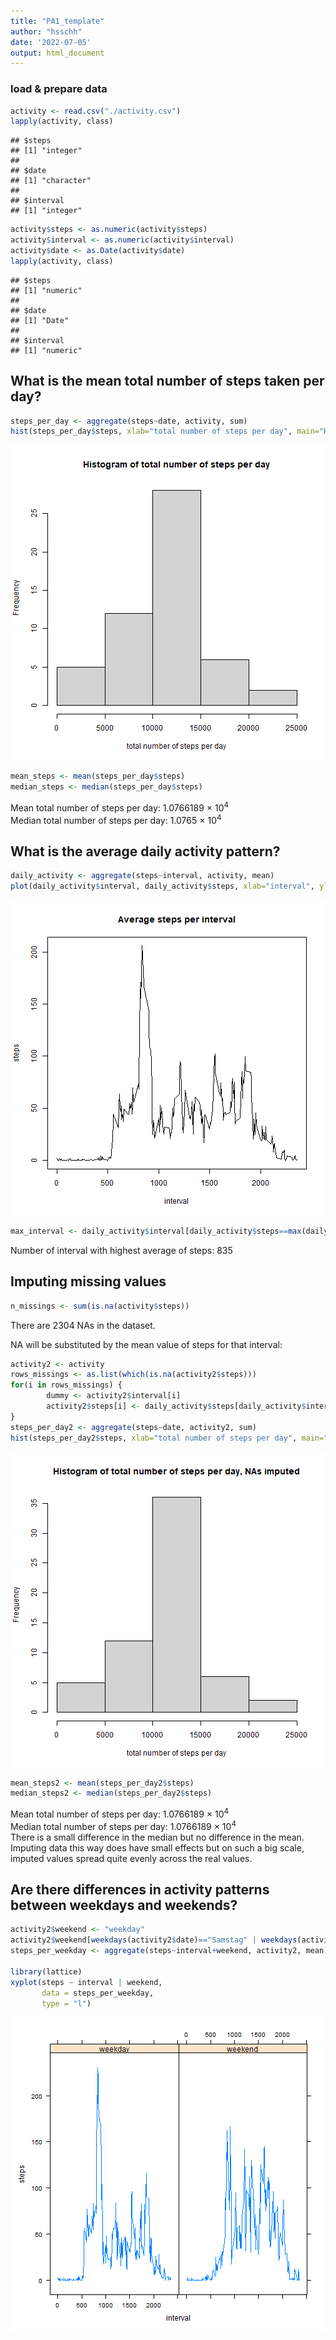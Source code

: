 ```yaml
---
title: "PA1_template"
author: "hsschh"
date: '2022-07-05'
output: html_document
---
```




### load & prepare data

```r
activity <- read.csv("./activity.csv")
lapply(activity, class)
```

```
## $steps
## [1] "integer"
## 
## $date
## [1] "character"
## 
## $interval
## [1] "integer"
```

```r
activity$steps <- as.numeric(activity$steps)
activity$interval <- as.numeric(activity$interval)
activity$date <- as.Date(activity$date)
lapply(activity, class)
```

```
## $steps
## [1] "numeric"
## 
## $date
## [1] "Date"
## 
## $interval
## [1] "numeric"
```


## What is the mean total number of steps taken per day?


```r
steps_per_day <- aggregate(steps~date, activity, sum)
hist(steps_per_day$steps, xlab="total number of steps per day", main="Histogram of total number of steps per day")
```

![plot of chunk meansteps](figure/meansteps-1.png)

```r
mean_steps <- mean(steps_per_day$steps) 
median_steps <- median(steps_per_day$steps)
```

Mean total number of steps per day: 1.0766189 &times; 10<sup>4</sup>  
Median total number of steps per day: 1.0765 &times; 10<sup>4</sup>  


## What is the average daily activity pattern?


```r
daily_activity <- aggregate(steps~interval, activity, mean)
plot(daily_activity$interval, daily_activity$steps, xlab="interval", ylab="steps", main="Average steps per interval", type="l")
```

![plot of chunk dailyactivity](figure/dailyactivity-1.png)

```r
max_interval <- daily_activity$interval[daily_activity$steps==max(daily_activity$steps)]
```
Number of interval with highest average of steps: 835


## Imputing missing values

```r
n_missings <- sum(is.na(activity$steps))
```
There are 2304 NAs in the dataset.

NA will be substituted by the mean value of steps for that interval:

```r
activity2 <- activity
rows_missings <- as.list(which(is.na(activity2$steps)))
for(i in rows_missings) {
        dummy <- activity2$interval[i]
        activity2$steps[i] <- daily_activity$steps[daily_activity$interval==dummy]
}
steps_per_day2 <- aggregate(steps~date, activity2, sum)
hist(steps_per_day2$steps, xlab="total number of steps per day", main="Histogram of total number of steps per day, NAs imputed")
```

![plot of chunk imputing](figure/imputing-1.png)

```r
mean_steps2 <- mean(steps_per_day2$steps) 
median_steps2 <- median(steps_per_day2$steps)
```

Mean total number of steps per day: 1.0766189 &times; 10<sup>4</sup>  
Median total number of steps per day: 1.0766189 &times; 10<sup>4</sup>   
There is a small difference in the median but no difference in the mean. Imputing data this way does have small effects but on such a big scale, imputed values spread quite evenly across the real values.

## Are there differences in activity patterns between weekdays and weekends?

```r
activity2$weekend <- "weekday"
activity2$weekend[weekdays(activity2$date)=="Samstag" | weekdays(activity2$date)=="Sonntag"] <- "weekend"
steps_per_weekday <- aggregate(steps~interval+weekend, activity2, mean)

library(lattice)
xyplot(steps ~ interval | weekend,
       data = steps_per_weekday,
       type = "l")
```

![plot of chunk weekend](figure/weekend-1.png)
